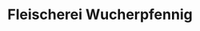 ---
title: "Fleischerei Wucherpfennig"
url: /goettingen/fleischerei-wucherpfennig/
shop: Metzgerei
---